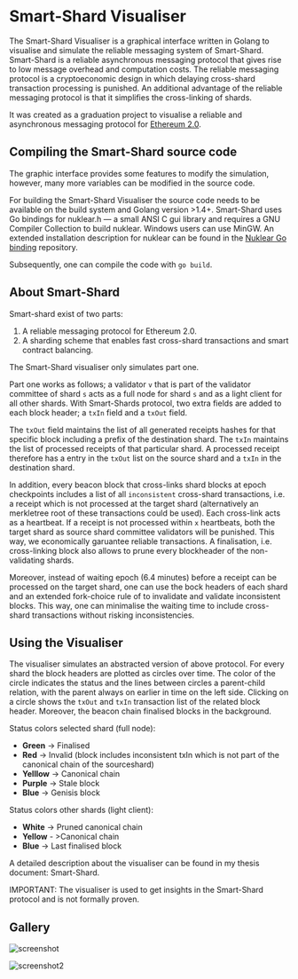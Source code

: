 # Smart-Shard  Visualiser
The  Smart-Shard Visualiser is a graphical interface written in Golang to visualise and simulate the reliable messaging system of Smart-Shard.
Smart-Shard is a reliable asynchronous messaging protocol that gives rise to low message overhead and computation costs. 
The reliable messaging protocol is a cryptoeconomic design in which delaying cross-shard transaction processing is punished. An additional advantage of the reliable messaging protocol is that it simplifies the cross-linking of shards.

It was created as a graduation project to visualise a reliable and asynchronous messaging protocol for [Ethereum 2.0](https://github.com/ethereum/eth2.0-specs).

## Compiling the Smart-Shard source code
The graphic interface provides some features to modify the simulation, however, many more variables can be modified in the source code. 

For building the Smart-Shard Visualiser the source code needs to be available on the build system and Golang version >1.4+. Smart-Shard uses Go bindings for nuklear.h — a small ANSI C gui library and requires a GNU Compiler Collection to build nuklear. Windows users can use MinGW. An extended installation description for nuklear can be found in the [Nuklear Go binding](https://github.com/golang-ui/nuklear) repository.

Subsequently, one can compile the code with `go build`.

## About Smart-Shard
Smart-shard exist of two parts:
1. A reliable messaging protocol for Ethereum 2.0.
2. A sharding scheme that enables fast cross-shard transactions and smart contract balancing.

The Smart-Shard visualiser only simulates part one. 

Part one works as follows; a validator ```v``` that is part of the validator committee of shard ```s``` acts as a full node for shard ```s``` and as a light client for all other shards.  With Smart-Shards protocol, two extra fields are added to each block header; a ```txIn``` field and a ```txOut``` field.  

The ```txOut``` field maintains the list of all generated receipts hashes for that specific block including a prefix of the destination shard. The ```txIn``` maintains  the list of processed receipts of that particular shard. A processed receipt therefore has a entry in the ```txOut``` list on the source shard and a ```txIn``` in the destination shard.

In addition, every beacon block that cross-links shard blocks at epoch checkpoints includes a list of all `inconsistent` cross-shard transactions, i.e. a receipt which is not processed at the target shard (alternatively an merkletree root of these transactions could be used). Each cross-link acts as a heartbeat. If a receipt is not processed within `x` heartbeats, both the target shard as source shard committee validators will be punished. This way, we economically garuantee reliable transactions. A finalisation, i.e. cross-linking block also allows to prune every blockheader of the non-validating shards. 

Moreover, instead of waiting epoch (6.4 minutes) before a receipt can be processed on the target shard, one can 
use the bock headers of each shard and an extended fork-choice rule of to invalidate and validate inconsistent blocks. This way, one can minimalise the waiting time to include cross-shard transactions without risking inconsistencies.


## Using the Visualiser
The visualiser simulates an abstracted version of above protocol. For every shard the block headers are plotted as circles over time. The color of the circle indicates the status and the lines between circles a parent-child relation, with the parent always on earlier in time on the left side. Clicking on a circle shows the `txOut` and  `txIn`  transaction list of the related block header. Moreover, the beacon chain finalised blocks in the background.

Status colors selected shard (full node):
* **Green** -> Finalised
* **Red** -> Invalid (block includes inconsistent txIn which is not part of the canonical chain of the sourceshard)
* **Yelllow** -> Canonical chain
* **Purple** -> Stale block
* **Blue** -> Genisis block

Status colors other shards (light client):
* **White** -> Pruned canonical chain
* **Yellow** - >Canonical chain
* **Blue** -> Last finalised block
 
  
A detailed description about the visualiser can be found in my thesis document: Smart-Shard.


IMPORTANT: The visualiser is used to get insights in the Smart-Shard protocol and is not formally proven. 


## Gallery

![screenshot](https://raw.githubusercontent.com/sjoerdwels/Smart-Shard/master/assets/demo.gif)

![screenshot2](https://raw.githubusercontent.com/sjoerdwels/Smart-Shard/master/assets/demo2.png)
